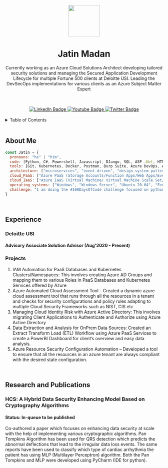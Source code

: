 <!--
**stark3998/stark3998** is a ✨ _special_ ✨ repository because its `README.md` (this file) appears on your GitHub profile.

Here are some ideas to get you started:

- 🔭 I’m currently working on ...
- 🌱 I’m currently learning ...
- 👯 I’m looking to collaborate on ...
- 🤔 I’m looking for help with ...
- 💬 Ask me about ...
- 📫 How to reach me: ...
- 😄 Pronouns: ...
- ⚡ Fun fact: ...
-->
<div align ="center">
  <img src="https://media-exp1.licdn.com/dms/image/C5603AQFFagn838KRfQ/profile-displayphoto-shrink_800_800/0/1598873940233?e=1674691200&v=beta&t=6UtkzqK3pCZDSyd9IErq4UG8fTg6n8RBzPEXwpAl9C4" width="100" height="100">
  <br>
  <h1>Jatin Madan</h1>
  <p>Currently working as an Azure Cloud Solutions Architect developing tailored security solutions and managing the Secured Application Development Lifecycle for multiple Fortune 500 clients at Deloitte USI. Leading the DevSecOps implementations for various clients as an Azure Subject Matter Expert</p>
</div>
<br><br>
<div id="badges" align ="center">
  <a href="https://www.linkedin.com/in/jatin39/">
    <img src="https://img.shields.io/badge/LinkedIn-blue?style=for-the-badge&logo=linkedin&logoColor=white" alt="LinkedIn Badge"/>
  </a>
  <a href="https://www.youtube.com/channel/UCBr5dcWxXgJqptb3X6SmZdg">
    <img src="https://img.shields.io/badge/YouTube-red?style=for-the-badge&logo=youtube&logoColor=white" alt="Youtube Badge"/>
  </a>
  <a href="https://twitter.com/jatumadan">
    <img src="https://img.shields.io/badge/Twitter-blue?style=for-the-badge&logo=twitter&logoColor=white" alt="Twitter Badge"/>
  </a>
</div>
<br>
<details>
  <summary>Table of Contents</summary>
  <ol>
    <li>
      <a href="#about-me">About Me</a>
    </li>
    <li>
      <a href="#experience">Experience</a>
      <ul>
        <li><a href="#deloitte-usi">Deloitte USI</a></li>
      </ul>
    </li>
    <li>
      <a href="#Research-and-Publications">Research and Publications</a>
      <ul>
        <li>
          <a href="#hcs-a-hybrid-data-security-enhancing-model-based-on-cryptography-algorithms">HCS - A Hybrid Data Security Enhancing Model Based on Cryptography Algorithms</a>
        </li>
      </ul>
    </li>
    <li><a href="#roadmap">Roadmap</a></li>
    <li><a href="#contributing">Contributing</a></li>
    <li><a href="#license">License</a></li>
    <li><a href="#contact">Contact</a></li>
    <li><a href="#acknowledgments">Acknowledgments</a></li>
  </ol>
</details>
<br>

## About Me
```javascript
const Jatin = {
  pronouns: "he" | "him",
  code: [Python, C#, Powershell, Javascript, DJango, SQL, ASP .Net, HTML, CSS, Java],
  tools: [Git, Kubernetes, Docker, Postman, Burp Suite, Azure DevOps, Azure Cloud, Windows Subsystem for Linux, SQL Server, NPM, SciKit Learn, Terraform, YAML, Pandas, Selenium, Jenkins],
  architecture: ["microservices", "event-driven", "design system pattern"],
  cloud_PaaS: ["Azure PaaS (Storage Accounts/Function Apps/Web Apps/Event Hubs/Service Bus/Log Analytics)"],
  cloud_IaaS: ["Azure IaaS (Virtual Machine/ Virtual Machine Scale Set/ Azure Kubernetes/Container Instances)"],
  operating_systems: ["Windows", "Windows Server", "Ubuntu 20.04", "Fedora OS", "UNRAID"],
  challenge: "I am doing the #100DaysOfCode challenge focused on python and sql"
}
```
<br>

## Experience

### Deloitte USI
#### Advisory Associate Solution Advisor (Aug'2020 - Present)
<div>
  <h3>Projects</h3>
  <p>
    <ol>
      <li>IAM Automation for PaaS Databases and Kubernetes Clusters/Namespaces: This involves creating Azure AD Groups and mapping them to various Roles in PaaS Databases and Kubernetes Services offered by Azure
      </li>
      <li>
        Azure Automated Cloud Assessment Tool - Created a dynamic azure cloud assessment tool that runs through all the resources in a tenant and checks for security configurations and policy rules adapting to multiple Cloud Security Frameworks such as NIST, CIS etc
      </li>
      <li>
        Managing Cloud Identity Risk with Azure Active Directory: This involves migrating Client Applications to Authenticate and Authorize using Azure Active Directory
      </li>
      <li> 
        Data Extraction and Analysis for OnPrem Data Sources: Created an Extract Transform Load (ETL) Workflow using Azure PaaS Services to create a PowerBI Dashboard for client’s overview and easy data analysis.
      </li>
      <li>
        Azure Resource Security Configuration Automation – Developed a tool to ensure that all the resources in an azure tenant are always compliant with the desired state configuration.
      </li>
  </ol>
  </p>
  </div>
<br>

## Research and Publications
### HCS: A Hybrid Data Security Enhancing Model Based on Cryptography Algorithms
#### Status: In-queue to be published
<div>
  <p>
    Co-authored a paper which focuses on enhancing data security at scale with the help of implementing various cryptographic algorithms. Pan Tompkins Algorithm has been used for QRS detection which predicts the abnormal deflections that lead to the irregular data loss events. The same reports have been used to classify which type of cardiac arrhythmia the patient has using MLP (Multilayer Perceptron) algorithm. Both the Pan Tompkins and MLP were developed using PyCharm (IDE for python).
  </p>
</div>
